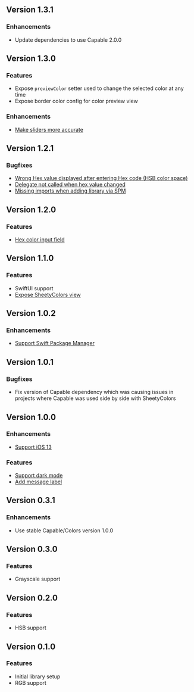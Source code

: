 ## Version 1.3.1
### Enhancements
* Update dependencies to use Capable 2.0.0

## Version 1.3.0
### Features
* Expose `previewColor` setter used to change the selected color at any time
* Expose border color config for color preview view

### Enhancements
* [Make sliders more accurate](https://github.com/chrs1885/SheetyColors/issues/20)

## Version 1.2.1
### Bugfixes
* [Wrong Hex value displayed after entering Hex code (HSB color space)](https://github.com/chrs1885/SheetyColors/issues/24)
* [Delegate not called when hex value changed](https://github.com/chrs1885/SheetyColors/issues/22)
* [Missing imports when adding library via SPM](https://github.com/chrs1885/SheetyColors/issues/18)

## Version 1.2.0
### Features
* [Hex color input field](https://github.com/chrs1885/SheetyColors/issues/15)

## Version 1.1.0
### Features
* SwiftUI support
* [Expose SheetyColors view](https://github.com/chrs1885/SheetyColors/issues/13)

## Version 1.0.2
### Enhancements
* [Support Swift Package Manager](https://github.com/chrs1885/SheetyColors/issues/10)

## Version 1.0.1
### Bugfixes
* Fix version of Capable dependency which was causing issues in projects where Capable was used side by side with SheetyColors

## Version 1.0.0
### Enhancements
* [Support iOS 13](https://github.com/chrs1885/SheetyColors/issues/3)

### Features
* [Support dark mode](https://github.com/chrs1885/SheetyColors/issues/4)
* [Add message label](https://github.com/chrs1885/SheetyColors/issues/9)

## Version 0.3.1
### Enhancements
* Use stable Capable/Colors version 1.0.0

## Version 0.3.0
### Features
* Grayscale support

## Version 0.2.0
### Features
* HSB support

## Version 0.1.0
### Features
* Initial library setup
* RGB support
